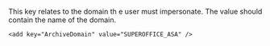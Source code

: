 <properties date="2016-05-10"
SortOrder="119"
/>

This key relates to the domain th e user must impersonate. The value should contain the name of the domain.

```
<add key="ArchiveDomain" value="SUPEROFFICE_ASA" />

 
```
